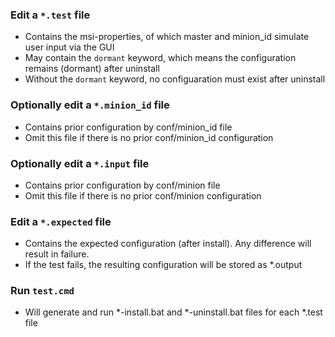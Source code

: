 
### Edit a `*.test` file
- Contains the msi-properties, of which master and minion_id simulate user input via the GUI
- May contain the `dormant` keyword, which means the configuration remains (dormant) after uninstall
- Without the `dormant` keyword, no configuaration must exist after uninstall

### Optionally edit a `*.minion_id` file
- Contains prior configuration by conf/minion_id file
- Omit this file if there is no prior conf/minion_id configuration  

### Optionally edit a `*.input` file
- Contains prior configuration by conf/minion file
- Omit this file if there is no  prior conf/minion configuration  

### Edit a `*.expected` file
- Contains the expected configuration (after install). Any difference will result in failure.
- If the test fails, the resulting configuration will be stored as *.output  

### Run `test.cmd`
- Will generate and run *-install.bat and  *-uninstall.bat files for each *.test file
